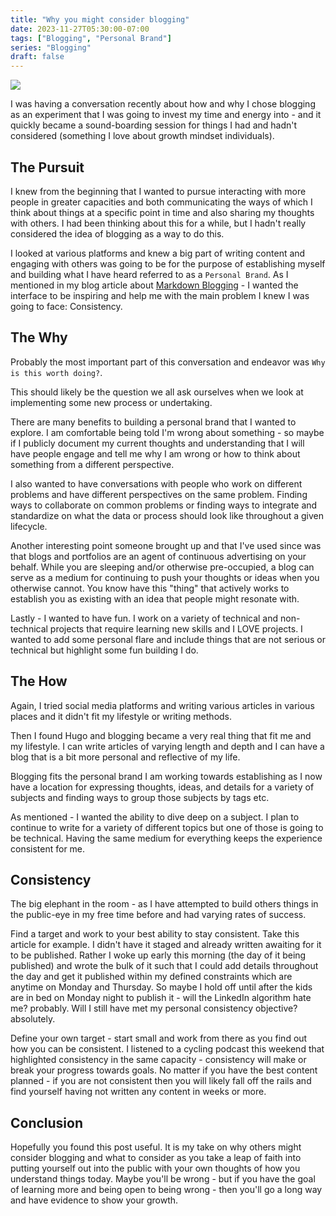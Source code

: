 ```yaml
---
title: "Why you might consider blogging"
date: 2023-11-27T05:30:00-07:00
tags: ["Blogging", "Personal Brand"]
series: "Blogging"
draft: false
---
```


![](/images/why-consider-blogging.png)

I was having a conversation recently about how and why I chose blogging as an experiment that I was going to invest my time and energy into - and it quickly became a sound-boarding session for things I had and hadn't considered (something I love about growth mindset individuals).

## The Pursuit

I knew from the beginning that I wanted to pursue interacting with more people in greater capacities and both communicating the ways of which I think about things at a specific point in time and also sharing my thoughts with others. I had been thinking about this for a while, but I hadn't really considered the idea of blogging as a way to do this.

I looked at various platforms and knew a big part of writing content and engaging with others was going to be for the purpose of establishing myself and building what I have heard referred to as a `Personal Brand`. As I mentioned in my blog article about [Markdown Blogging](https://brandtkeller.com/posts/blogging/markdown-blogging/) - I wanted the interface to be inspiring and help me with the main problem I knew I was going to face: Consistency. 

## The Why

Probably the most important part of this conversation and endeavor was `Why is this worth doing?`.

This should likely be the question we all ask ourselves when we look at implementing some new process or undertaking. 

There are many benefits to building a personal brand that I wanted to explore. I am comfortable being told I'm wrong about something - so maybe if I publicly document my current thoughts and understanding that I will have people engage and tell me why I am wrong or how to think about something from a different perspective. 

I also wanted to have conversations with people who work on different problems and have different perspectives on the same problem. Finding ways to collaborate on common problems or finding ways to integrate and standardize on what the data or process should look like throughout a given lifecycle.

Another interesting point someone brought up and that I've used since was that blogs and portfolios are an agent of continuous advertising on your behalf. While you are sleeping and/or otherwise pre-occupied, a blog can serve as a medium for continuing to push your thoughts or ideas when you otherwise cannot. You know have this "thing" that actively works to establish you as existing with an idea that people might resonate with.

Lastly - I wanted to have fun. I work on a variety of technical and non-technical projects that require learning new skills and I LOVE projects. I wanted to add some personal flare and include things that are not serious or technical but highlight some fun building I do. 

## The How

Again, I tried social media platforms and writing various articles in various places and it didn't fit my lifestyle or writing methods. 

Then I found Hugo and blogging became a very real thing that fit me and my lifestyle. I can write articles of varying length and depth and I can have a blog that is a bit more personal and reflective of my life.

Blogging fits the personal brand I am working towards establishing as I now have a location for expressing thoughts, ideas, and details for a variety of subjects and finding ways to group those subjects by tags etc.

As mentioned - I wanted the ability to dive deep on a subject. I plan to continue to write for a variety of different topics but one of those is going to be technical. Having the same medium for everything keeps the experience consistent for me.

## Consistency

The big elephant in the room - as I have attempted to build others things in the public-eye in my free time before and had varying rates of success. 

Find a target and work to your best ability to stay consistent. Take this article for example. I didn't have it staged and already written awaiting for it to be published. Rather I woke up early this morning (the day of it being published) and wrote the bulk of it such that I could add details throughout the day and get it published within my defined constraints which are anytime on Monday and Thursday. So maybe I hold off until after the kids are in bed on Monday night to publish it - will the LinkedIn algorithm hate me? probably. Will I still have met my personal consistency objective? absolutely. 

Define your own target - start small and work from there as you find out how you can be consistent. I listened to a cycling podcast this weekend that highlighted consistency in the same capacity - consistency will make or break your progress towards goals. No matter if you have the best content planned - if you are not consistent then you will likely fall off the rails and find yourself having not written any content in weeks or more. 

## Conclusion

Hopefully you found this post useful. It is my take on why others might consider blogging and what to consider as you take a leap of faith into putting yourself out into the public with your own thoughts of how you understand things today. Maybe you'll be wrong - but if you have the goal of learning more and being open to being wrong - then you'll go a long way and have evidence to show your growth. 